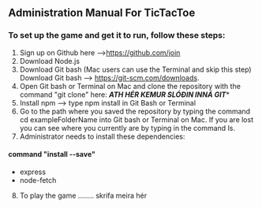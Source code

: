 ## Administration Manual For TicTacToe

### To set up the game and get it to run, follow these steps:

1. Sign up on Github here -->https://github.com/join
2. Download Node.js
3. Download Git bash (Mac users can use the Terminal and skip this step) Download Git bash --> https://git-scm.com/downloads.
4. Open Git bash or Terminal on Mac and clone the repository with the command "git clone" here: ***ATH HÉR KEMUR SLÓÐIN INNÁ GIT****
5. Install npm --> type npm install in Git Bash or Terminal
6. Go to the path where you saved the repository by typing the command cd exampleFolderName into Git bash or Terminal on Mac. If you are lost you can see where you currently are by typing in the command ls.
7. Administrator needs to install these dependencies:

#### command "install <name of dependency> --save"
- express
- node-fetch

8. To play the game ........ skrifa meira hér


